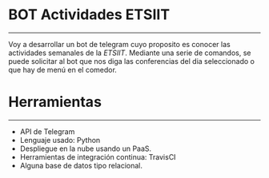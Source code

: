 # BOT Actividades ETSIIT
-----------------------------------------------------------------------
Voy a desarrollar un bot de telegram cuyo proposito es conocer las actividades semanales de la *ETSIIT*.
Mediante una serie de comandos, se puede solicitar al bot que nos diga las conferencias del dia seleccionado
o que hay de menú en el comedor.



# Herramientas
------------------------------------------------------------------------
* API de Telegram
* Lenguaje usado: Python
* Despliegue en la nube usando un PaaS.
* Herramientas de integración continua: TravisCI
* Alguna base de datos tipo relacional.
